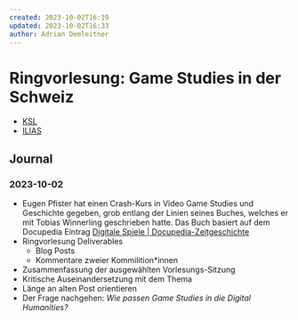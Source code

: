 ```yaml
---
created: 2023-10-02T16:19
updated: 2023-10-02T16:33
author: Adrian Demleitner
---
```

# Ringvorlesung: Game Studies in der Schweiz

- [KSL](https://www.ksl.unibe.ch/KSL/kurzansicht?5&stammNr=484297&semester=HS2023&lfdNr=0)
- [ILIAS](https://ilias.unibe.ch/ilias.php?ref_id=2760075&cmd=frameset&cmdClass=ilrepositorygui&cmdNode=11q&baseClass=ilrepositorygui)

## Journal
### 2023-10-02
- Eugen Pfister hat einen Crash-Kurs in Video Game Studies und Geschichte gegeben, grob entlang der Linien seines Buches, welches er mit Tobias Winnerling geschrieben hatte. Das Buch basiert auf dem Docupedia Eintrag [Digitale Spiele | Docupedia-Zeitgeschichte](https://docupedia.de/zg/Pfister_Winnerling_digitale_spiele_v1_de_2020)
- Ringvorlesung Deliverables
	- Blog Posts
	- Kommentare zweier Kommilition*innen
- Zusammenfassung der ausgewählten Vorlesungs-Sitzung
- Kritische Auseinandersetzung mit dem Thema
- Länge an alten Post orientieren
- Der Frage nachgehen: *Wie passen Game Studies in die Digital Humanities?*